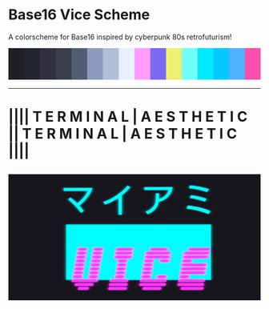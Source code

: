 # Base16 Vice Scheme

A colorscheme for Base16 inspired by cyberpunk 80s retrofuturism!

![vice colors](./vice-colors.png)

---

# |||| T E R M I N A L | A E S T H E T I C || T E R M I N A L | A E S T H E T I C ||||
![Vice](./vice.png)
---
